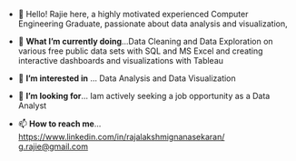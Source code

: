 - 👋 Hello! Rajie here, a highly motivated experienced Computer Engineering Graduate, passionate about data analysis and visualization, 

- 🌱 **What I’m currently doing**...Data Cleaning and Data Exploration on various free public data sets with SQL and MS Excel  and creating interactive dashboards and visualizations with Tableau

- 👀 **I’m interested in** ... Data Analysis and  Data Visualization

- 💞️ **I’m looking for**... Iam actively seeking a job opportunity as a Data Analyst  
- 📫 **How to reach me**... https://www.linkedin.com/in/rajalakshmignanasekaran/ 
                          g.rajie@gmail.com
 
<!---
grajie/grajie is a ✨ special ✨ repository because its `README.md` (this file) appears on your GitHub profile.
You can click the Preview link to take a look at your changes.
--->

